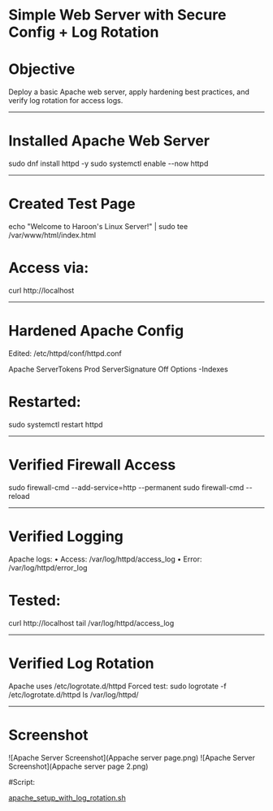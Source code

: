 # Simple Web Server with Secure Config + Log Rotation

# Objective

Deploy a basic Apache web server, apply hardening best practices, and verify log rotation for access logs.

---

# Installed Apache Web Server
sudo dnf install httpd -y
sudo systemctl enable --now httpd

---------------------------------

# Created Test Page
echo "Welcome to Haroon's Linux Server!" | sudo tee /var/www/html/index.html

# Access via:
curl http://localhost
________________________________________

# Hardened Apache Config
Edited: /etc/httpd/conf/httpd.conf

Apache
ServerTokens Prod
ServerSignature Off
Options -Indexes

# Restarted:
sudo systemctl restart httpd
________________________________________

# Verified Firewall Access
sudo firewall-cmd --add-service=http --permanent
sudo firewall-cmd --reload
________________________________________

# Verified Logging
Apache logs:
•	Access: /var/log/httpd/access_log
•	Error: /var/log/httpd/error_log

# Tested:
curl http://localhost
tail /var/log/httpd/access_log
________________________________________

# Verified Log Rotation
Apache uses /etc/logrotate.d/httpd
Forced test:
sudo logrotate -f /etc/logrotate.d/httpd
ls /var/log/httpd/

---

# Screenshot

![Apache Server Screenshot](Appache server page.png)
![Apache Server Screenshot](Appache server page 2.png)


#Script:

[apache_setup_with_log_rotation.sh](../scripts/apache_setup_with_log_rotation.sh)
